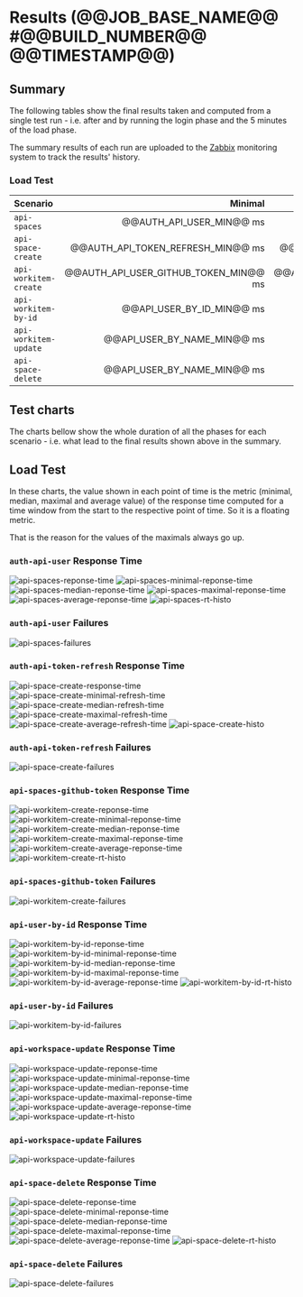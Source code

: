 # Results (@@JOB_BASE_NAME@@ #@@BUILD_NUMBER@@ @@TIMESTAMP@@)
## Summary
The following tables show the final results taken and computed from a single test run - i.e. after and by running the login phase and the 5 minutes of the load phase.

The summary results of each run are uploaded to the
[Zabbix](https://zabbix.devshift.net:9443/zabbix/screens.php)
monitoring system to track the results' history.

### Load Test
| Scenario | Minimal | Median | Maximal | Average | Failed |
| :--- | ---: | ---: | ---: | ---: | ---: |
|`api-spaces`| @@AUTH_API_USER_MIN@@ ms | @@AUTH_API_USER_MEDIAN@@ ms | @@AUTH_API_USER_MAX@@ ms | @@AUTH_API_USER_AVERAGE@@ ms | @@AUTH_API_USER_FAILED@@ |
|`api-space-create`| @@AUTH_API_TOKEN_REFRESH_MIN@@ ms | @@AUTH_API_TOKEN_REFRESH_MEDIAN@@ ms | @@AUTH_API_TOKEN_REFRESH_MAX@@ ms | @@AUTH_API_TOKEN_REFRESH_AVERAGE@@ ms | @@AUTH_API_TOKEN_REFRESH_FAILED@@ |
|`api-workitem-create`| @@AUTH_API_USER_GITHUB_TOKEN_MIN@@ ms | @@AUTH_API_USER_GITHUB_TOKEN_MEDIAN@@ ms | @@AUTH_API_USER_GITHUB_TOKEN_MAX@@ ms | @@AUTH_API_USER_GITHUB_TOKEN_AVERAGE@@ ms | @@AUTH_API_USER_GITHUB_TOKEN_FAILED@@ |
|`api-workitem-by-id`| @@API_USER_BY_ID_MIN@@ ms | @@API_USER_BY_ID_MEDIAN@@ ms | @@API_USER_BY_ID_MAX@@ ms | @@API_USER_BY_ID_AVERAGE@@ ms | @@API_USER_BY_ID_FAILED@@ |
|`api-workitem-update`| @@API_USER_BY_NAME_MIN@@ ms | @@API_USER_BY_NAME_MEDIAN@@ ms | @@API_USER_BY_NAME_MAX@@ ms | @@API_USER_BY_NAME_AVERAGE@@ ms | @@API_USER_BY_NAME_FAILED@@ |
|`api-space-delete`| @@API_USER_BY_NAME_MIN@@ ms | @@API_USER_BY_NAME_MEDIAN@@ ms | @@API_USER_BY_NAME_MAX@@ ms | @@API_USER_BY_NAME_AVERAGE@@ ms | @@API_USER_BY_NAME_FAILED@@ |

## Test charts
The charts bellow show the whole duration of all the phases for each scenario - i.e. what lead to the final results shown above in the summary.

## Load Test
In these charts, the value shown in each point of time is the metric (minimal, median, maximal and average value) of the response time
computed for a time window from the start to the respective point of time. So it is a floating metric.

That is the reason for the values of the maximals always go up.
### `auth-api-user` Response Time
![api-spaces-reponse-time](./@@JOB_BASE_NAME@@-@@BUILD_NUMBER@@-GET_api-spaces-response-time.png)
![api-spaces-minimal-reponse-time](./@@JOB_BASE_NAME@@-@@BUILD_NUMBER@@-GET_api-spaces-minimal-response-time.png)
![api-spaces-median-reponse-time](./@@JOB_BASE_NAME@@-@@BUILD_NUMBER@@-GET_api-spaces-median-response-time.png)
![api-spaces-maximal-reponse-time](./@@JOB_BASE_NAME@@-@@BUILD_NUMBER@@-GET_api-spaces-maximal-response-time.png)
![api-spaces-average-reponse-time](./@@JOB_BASE_NAME@@-@@BUILD_NUMBER@@-GET_api-spaces-average-response-time.png)
![api-spaces-rt-histo](./@@JOB_BASE_NAME@@-@@BUILD_NUMBER@@-GET_api-spaces-rt-histo.png)
### `auth-api-user` Failures
![api-spaces-failures](./@@JOB_BASE_NAME@@-@@BUILD_NUMBER@@-GET_api-spaces-failures.png)
### `auth-api-token-refresh` Response Time
![api-space-create-response-time](./@@JOB_BASE_NAME@@-@@BUILD_NUMBER@@-POST_api-space-create-response-time.png)
![api-space-create-minimal-refresh-time](./@@JOB_BASE_NAME@@-@@BUILD_NUMBER@@-POST_api-space-create-minimal-response-time.png)
![api-space-create-median-refresh-time](./@@JOB_BASE_NAME@@-@@BUILD_NUMBER@@-POST_api-space-create-median-response-time.png)
![api-space-create-maximal-refresh-time](./@@JOB_BASE_NAME@@-@@BUILD_NUMBER@@-POST_api-space-create-maximal-response-time.png)
![api-space-create-average-refresh-time](./@@JOB_BASE_NAME@@-@@BUILD_NUMBER@@-POST_api-space-create-average-response-time.png)
![api-space-create-histo](./@@JOB_BASE_NAME@@-@@BUILD_NUMBER@@-POST_api-space-create-rt-histo.png)
### `auth-api-token-refresh` Failures
![api-space-create-failures](./@@JOB_BASE_NAME@@-@@BUILD_NUMBER@@-POST_api-space-create-failures.png)
### `api-spaces-github-token` Response Time
![api-workitem-create-reponse-time](./@@JOB_BASE_NAME@@-@@BUILD_NUMBER@@-GET_api-workitem-create-response-time.png)
![api-workitem-create-minimal-reponse-time](./@@JOB_BASE_NAME@@-@@BUILD_NUMBER@@-GET_api-workitem-create-minimal-response-time.png)
![api-workitem-create-median-reponse-time](./@@JOB_BASE_NAME@@-@@BUILD_NUMBER@@-GET_api-workitem-create-median-response-time.png)
![api-workitem-create-maximal-reponse-time](./@@JOB_BASE_NAME@@-@@BUILD_NUMBER@@-GET_api-workitem-create-maximal-response-time.png)
![api-workitem-create-average-reponse-time](./@@JOB_BASE_NAME@@-@@BUILD_NUMBER@@-GET_api-workitem-create-average-response-time.png)
![api-workitem-create-rt-histo](./@@JOB_BASE_NAME@@-@@BUILD_NUMBER@@-GET_api-workitem-create-rt-histo.png)
### `api-spaces-github-token` Failures
![api-workitem-create-failures](./@@JOB_BASE_NAME@@-@@BUILD_NUMBER@@-GET_api-workitem-create-failures.png)
### `api-user-by-id` Response Time
![api-workitem-by-id-reponse-time](./@@JOB_BASE_NAME@@-@@BUILD_NUMBER@@-GET_api-workitem-by-id-response-time.png)
![api-workitem-by-id-minimal-reponse-time](./@@JOB_BASE_NAME@@-@@BUILD_NUMBER@@-GET_api-workitem-by-id-minimal-response-time.png)
![api-workitem-by-id-median-reponse-time](./@@JOB_BASE_NAME@@-@@BUILD_NUMBER@@-GET_api-workitem-by-id-median-response-time.png)
![api-workitem-by-id-maximal-reponse-time](./@@JOB_BASE_NAME@@-@@BUILD_NUMBER@@-GET_api-workitem-by-id-maximal-response-time.png)
![api-workitem-by-id-average-reponse-time](./@@JOB_BASE_NAME@@-@@BUILD_NUMBER@@-GET_api-workitem-by-id-average-response-time.png)
![api-workitem-by-id-rt-histo](./@@JOB_BASE_NAME@@-@@BUILD_NUMBER@@-GET_api-workitem-by-id-rt-histo.png)
### `api-user-by-id` Failures
![api-workitem-by-id-failures](./@@JOB_BASE_NAME@@-@@BUILD_NUMBER@@-GET_api-workitem-by-id-failures.png)
###  `api-workspace-update` Response Time
![api-workspace-update-reponse-time](./@@JOB_BASE_NAME@@-@@BUILD_NUMBER@@-GET_api-workspace-update-response-time.png)
![api-workspace-update-minimal-reponse-time](./@@JOB_BASE_NAME@@-@@BUILD_NUMBER@@-GET_api-workspace-update-minimal-response-time.png)
![api-workspace-update-median-reponse-time](./@@JOB_BASE_NAME@@-@@BUILD_NUMBER@@-GET_api-workspace-update-median-response-time.png)
![api-workspace-update-maximal-reponse-time](./@@JOB_BASE_NAME@@-@@BUILD_NUMBER@@-GET_api-workspace-update-maximal-response-time.png)
![api-workspace-update-average-reponse-time](./@@JOB_BASE_NAME@@-@@BUILD_NUMBER@@-GET_api-workspace-update-average-response-time.png)
![api-workspace-update-rt-histo](./@@JOB_BASE_NAME@@-@@BUILD_NUMBER@@-GET_api-workspace-update-rt-histo.png)
### `api-workspace-update` Failures
![api-workspace-update-failures](./@@JOB_BASE_NAME@@-@@BUILD_NUMBER@@-GET_api-workspace-update-failures.png)
###  `api-space-delete` Response Time
![api-space-delete-reponse-time](./@@JOB_BASE_NAME@@-@@BUILD_NUMBER@@-GET_api-space-delete-response-time.png)
![api-space-delete-minimal-reponse-time](./@@JOB_BASE_NAME@@-@@BUILD_NUMBER@@-GET_api-space-delete-minimal-response-time.png)
![api-space-delete-median-reponse-time](./@@JOB_BASE_NAME@@-@@BUILD_NUMBER@@-GET_api-space-delete-median-response-time.png)
![api-space-delete-maximal-reponse-time](./@@JOB_BASE_NAME@@-@@BUILD_NUMBER@@-GET_api-space-delete-maximal-response-time.png)
![api-space-delete-average-reponse-time](./@@JOB_BASE_NAME@@-@@BUILD_NUMBER@@-GET_api-space-delete-average-response-time.png)
![api-space-delete-rt-histo](./@@JOB_BASE_NAME@@-@@BUILD_NUMBER@@-GET_api-space-delete-rt-histo.png)
### `api-space-delete` Failures
![api-space-delete-failures](./@@JOB_BASE_NAME@@-@@BUILD_NUMBER@@-GET_api-space-delete-failures.png)
